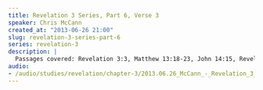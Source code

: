 ```yaml
--- 
title: Revelation 3 Series, Part 6, Verse 3
speaker: Chris McCann
created_at: "2013-06-26 21:00"
slug: revelation-3-series-part-6
series: revelation-3
description: |
  Passages covered: Revelation 3:3, Matthew 13:18-23, John 14:15, Revelation 3:8,10, Revelation 2:5,15-16,20-22.
audio: 
- /audio/studies/revelation/chapter-3/2013.06.26_McCann_-_Revelation_3_Series_Part_6.yaml
---
```

